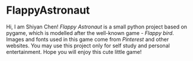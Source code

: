 # FlappyAstronaut
  Hi, I am Shiyan Chen! *Flappy Astronaut* is a small python project based on pygame,
 which is modelled after the well-known game - *Flappy bird*. 
  Images and fonts used in this game come from *Pinterest* and other websites. 
  You may use this project only for self study and personal entertainment. 
Hope you will enjoy this cute little game!